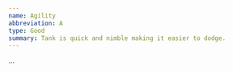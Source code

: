 ```yaml
---
name: Agility
abbreviation: A
type: Good
summary: Tank is quick and nimble making it easier to dodge.
---
```


...
